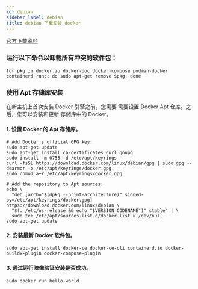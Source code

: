```yaml
---
id: debian
sidebar_label: debian
title: debian 下载安装 docker
---
```


[官方下载资料](https://docs.docker.com/engine/install/debian/)

### 运行以下命令以卸载所有冲突的软件包：

```shell
for pkg in docker.io docker-doc docker-compose podman-docker containerd runc; do sudo apt-get remove $pkg; done
```

### 使用 Apt 存储库安装

在新主机上首次安装 Docker 引擎之前，您需要 需要设置 Docker Apt 仓库。之后，您可以安装和更新 存储库中的 Docker。

#### 1. 设置 Docker 的 Apt 存储库。

```shell
# Add Docker's official GPG key:
sudo apt-get update
sudo apt-get install ca-certificates curl gnupg
sudo install -m 0755 -d /etc/apt/keyrings
curl -fsSL https://download.docker.com/linux/debian/gpg | sudo gpg --dearmor -o /etc/apt/keyrings/docker.gpg
sudo chmod a+r /etc/apt/keyrings/docker.gpg

# Add the repository to Apt sources:
echo \
  "deb [arch="$(dpkg --print-architecture)" signed-by=/etc/apt/keyrings/docker.gpg] https://download.docker.com/linux/debian \
  "$(. /etc/os-release && echo "$VERSION_CODENAME")" stable" | \
  sudo tee /etc/apt/sources.list.d/docker.list > /dev/null
sudo apt-get update
```

#### 2. 安装最新 Docker 软件包。

```shell
sudo apt-get install docker-ce docker-ce-cli containerd.io docker-buildx-plugin docker-compose-plugin
```

#### 3. 通过运行映像验证安装是否成功。

```shell
sudo docker run hello-world
```
